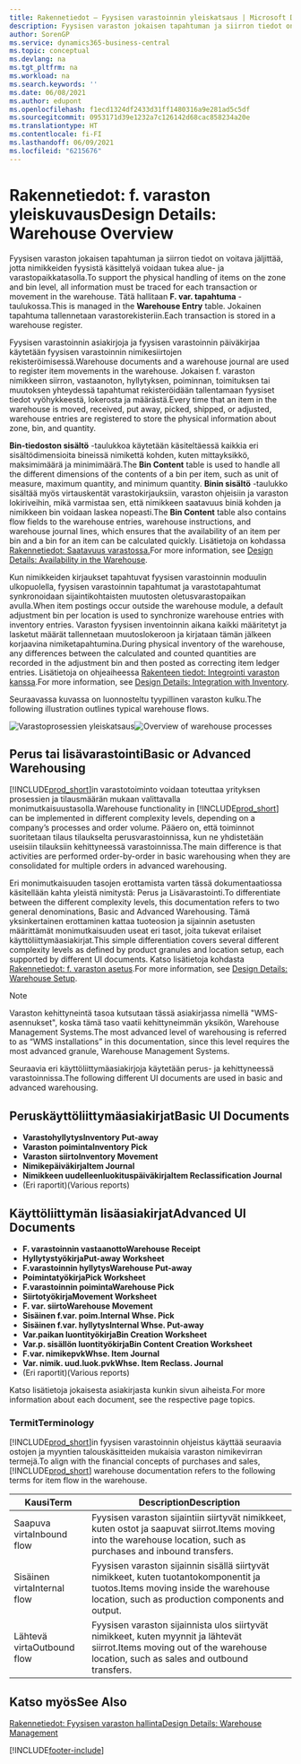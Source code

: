```yaml
---
title: Rakennetiedot – Fyysisen varastoinnin yleiskatsaus | Microsoft Docs
description: Fyysisen varaston jokaisen tapahtuman ja siirron tiedot on voitava jäljittää, jotta nimikkeiden fyysistä käsittelyä voidaan tukea alue- ja varastopaikkatasolla. Tätä hallitaan **F. var. tapahtuma** -taulukossa. Jokainen tapahtuma tallennetaan varastorekisteriin.
author: SorenGP
ms.service: dynamics365-business-central
ms.topic: conceptual
ms.devlang: na
ms.tgt_pltfrm: na
ms.workload: na
ms.search.keywords: ''
ms.date: 06/08/2021
ms.author: edupont
ms.openlocfilehash: f1ecd1324df2433d31ff1480316a9e281ad5c5df
ms.sourcegitcommit: 0953171d39e1232a7c126142d68cac858234a20e
ms.translationtype: HT
ms.contentlocale: fi-FI
ms.lasthandoff: 06/09/2021
ms.locfileid: "6215676"
---
```

# <a name="design-details-warehouse-overview"></a><span data-ttu-id="25a6e-105">Rakennetiedot: f. varaston yleiskuvaus</span><span class="sxs-lookup"><span data-stu-id="25a6e-105">Design Details: Warehouse Overview</span></span>
<span data-ttu-id="25a6e-106">Fyysisen varaston jokaisen tapahtuman ja siirron tiedot on voitava jäljittää, jotta nimikkeiden fyysistä käsittelyä voidaan tukea alue- ja varastopaikkatasolla.</span><span class="sxs-lookup"><span data-stu-id="25a6e-106">To support the physical handling of items on the zone and bin level, all information must be traced for each transaction or movement in the warehouse.</span></span> <span data-ttu-id="25a6e-107">Tätä hallitaan **F. var. tapahtuma** -taulukossa.</span><span class="sxs-lookup"><span data-stu-id="25a6e-107">This is managed in the **Warehouse Entry** table.</span></span> <span data-ttu-id="25a6e-108">Jokainen tapahtuma tallennetaan varastorekisteriin.</span><span class="sxs-lookup"><span data-stu-id="25a6e-108">Each transaction is stored in a warehouse register.</span></span>  

<span data-ttu-id="25a6e-109">Fyysisen varastoinnin asiakirjoja ja fyysisen varastoinnin päiväkirjaa käytetään fyysisen varastoinnin nimikesiirtojen rekisteröimisessä.</span><span class="sxs-lookup"><span data-stu-id="25a6e-109">Warehouse documents and a warehouse journal are used to register item movements in the warehouse.</span></span> <span data-ttu-id="25a6e-110">Jokaisen f. varaston nimikkeen siirron, vastaanoton, hyllytyksen, poiminnan, toimituksen tai muutoksen yhteydessä tapahtumat rekisteröidään tallentamaan fyysiset tiedot vyöhykkeestä, lokerosta ja määrästä.</span><span class="sxs-lookup"><span data-stu-id="25a6e-110">Every time that an item in the warehouse is moved, received, put away, picked, shipped, or adjusted, warehouse entries are registered to store the physical information about zone, bin, and quantity.</span></span>

<span data-ttu-id="25a6e-111">**Bin-tiedoston sisältö** -taulukkoa käytetään käsiteltäessä kaikkia eri sisältödimensioita bineissä nimikettä kohden, kuten mittayksikkö, maksimimäärä ja minimimäärä.</span><span class="sxs-lookup"><span data-stu-id="25a6e-111">The **Bin Content** table is used to handle all the different dimensions of the contents of a bin per item, such as unit of measure, maximum quantity, and minimum quantity.</span></span> <span data-ttu-id="25a6e-112">**Binin sisältö** -taulukko sisältää myös virtauskentät varastokirjauksiin, varaston ohjeisiin ja varaston lokiriveihin, mikä varmistaa sen, että nimikkeen saatavuus biniä kohden ja nimikkeen bin voidaan laskea nopeasti.</span><span class="sxs-lookup"><span data-stu-id="25a6e-112">The **Bin Content** table also contains flow fields to the warehouse entries, warehouse instructions, and warehouse journal lines, which ensures that the availability of an item per bin and a bin for an item can be calculated quickly.</span></span> <span data-ttu-id="25a6e-113">Lisätietoja on kohdassa [Rakennetiedot: Saatavuus varastossa.](design-details-availability-in-the-warehouse.md)</span><span class="sxs-lookup"><span data-stu-id="25a6e-113">For more information, see [Design Details: Availability in the Warehouse](design-details-availability-in-the-warehouse.md).</span></span>  

<span data-ttu-id="25a6e-114">Kun nimikkeiden kirjaukset tapahtuvat fyysisen varastoinnin moduulin ulkopuolella, fyysisen varastoinnin tapahtumat ja varastotapahtumat synkronoidaan sijaintikohtaisten muutosten oletusvarastopaikan avulla.</span><span class="sxs-lookup"><span data-stu-id="25a6e-114">When item postings occur outside the warehouse module, a default adjustment bin per location is used to synchronize warehouse entries with inventory entries.</span></span> <span data-ttu-id="25a6e-115">Varaston fyysisen inventoinnin aikana kaikki määritetyt ja lasketut määrät tallennetaan muutoslokeroon ja kirjataan tämän jälkeen korjaavina nimiketapahtumina.</span><span class="sxs-lookup"><span data-stu-id="25a6e-115">During physical inventory of the warehouse, any differences between the calculated and counted quantities are recorded in the adjustment bin and then posted as correcting item ledger entries.</span></span> <span data-ttu-id="25a6e-116">Lisätietoja on ohjeaiheessa [Rakenteen tiedot: Integrointi varaston kanssa](design-details-integration-with-inventory.md).</span><span class="sxs-lookup"><span data-stu-id="25a6e-116">For more information, see [Design Details: Integration with Inventory](design-details-integration-with-inventory.md).</span></span>  

<span data-ttu-id="25a6e-117">Seuraavassa kuvassa on luonnosteltu tyypillinen varaston kulku.</span><span class="sxs-lookup"><span data-stu-id="25a6e-117">The following illustration outlines typical warehouse flows.</span></span>  

<span data-ttu-id="25a6e-118">![Varastoprosessien yleiskatsaus](media/design_details_warehouse_management_overview.png "Varastoprosessien yleiskatsaus")</span><span class="sxs-lookup"><span data-stu-id="25a6e-118">![Overview of warehouse processes](media/design_details_warehouse_management_overview.png "Overview of warehouse processes")</span></span>  

## <a name="basic-or-advanced-warehousing"></a><span data-ttu-id="25a6e-119">Perus tai lisävarastointi</span><span class="sxs-lookup"><span data-stu-id="25a6e-119">Basic or Advanced Warehousing</span></span>  
<span data-ttu-id="25a6e-120">[!INCLUDE[prod_short](includes/prod_short.md)]in varastotoiminto voidaan toteuttaa yrityksen prosessien ja tilausmäärän mukaan valittavalla monimutkaisuustasolla.</span><span class="sxs-lookup"><span data-stu-id="25a6e-120">Warehouse functionality in [!INCLUDE[prod_short](includes/prod_short.md)] can be implemented in different complexity levels, depending on a company’s processes and order volume.</span></span> <span data-ttu-id="25a6e-121">Pääero on, että toiminnot suoritetaan tilaus tilaukselta perusvarastoinnissa, kun ne yhdistetään useisiin tilauksiin kehittyneessä varastoinnissa.</span><span class="sxs-lookup"><span data-stu-id="25a6e-121">The main difference is that activities are performed order-by-order in basic warehousing when they are consolidated for multiple orders in advanced warehousing.</span></span>  

 <span data-ttu-id="25a6e-122">Eri monimutkaisuuden tasojen erottamista varten tässä dokumentaatiossa käsitellään kahta yleistä nimitystä: Perus ja Lisävarastointi.</span><span class="sxs-lookup"><span data-stu-id="25a6e-122">To differentiate between the different complexity levels, this documentation refers to two general denominations, Basic and Advanced Warehousing.</span></span> <span data-ttu-id="25a6e-123">Tämä yksinkertainen erottaminen kattaa tuoteosion ja sijainnin asetusten määrittämät monimutkaisuuden useat eri tasot, joita tukevat erilaiset käyttöliittymäasiakirjat.</span><span class="sxs-lookup"><span data-stu-id="25a6e-123">This simple differentiation covers several different complexity levels as defined by product granules and location setup, each supported by different UI documents.</span></span> <span data-ttu-id="25a6e-124">Katso lisätietoja kohdasta [Rakennetiedot: f. varaston asetus](design-details-warehouse-setup.md).</span><span class="sxs-lookup"><span data-stu-id="25a6e-124">For more information, see [Design Details: Warehouse Setup](design-details-warehouse-setup.md).</span></span>  

> [!NOTE]  
>  <span data-ttu-id="25a6e-125">Varaston kehittyneintä tasoa kutsutaan tässä asiakirjassa nimellä "WMS-asennukset", koska tämä taso vaatii kehittyneimmän yksikön, Warehouse Management Systems.</span><span class="sxs-lookup"><span data-stu-id="25a6e-125">The most advanced level of warehousing is referred to as “WMS installations” in this documentation, since this level requires the most advanced granule, Warehouse Management Systems.</span></span>  

 <span data-ttu-id="25a6e-126">Seuraavia eri käyttöliittymäasiakirjoja käytetään perus- ja kehittyneessä varastoinnissa.</span><span class="sxs-lookup"><span data-stu-id="25a6e-126">The following different UI documents are used in basic and advanced warehousing.</span></span>  

## <a name="basic-ui-documents"></a><span data-ttu-id="25a6e-127">Peruskäyttöliittymäasiakirjat</span><span class="sxs-lookup"><span data-stu-id="25a6e-127">Basic UI Documents</span></span>  

-   <span data-ttu-id="25a6e-128">**Varastohyllytys**</span><span class="sxs-lookup"><span data-stu-id="25a6e-128">**Inventory Put-away**</span></span>  
-   <span data-ttu-id="25a6e-129">**Varaston poiminta**</span><span class="sxs-lookup"><span data-stu-id="25a6e-129">**Inventory Pick**</span></span>  
-   <span data-ttu-id="25a6e-130">**Varaston siirto**</span><span class="sxs-lookup"><span data-stu-id="25a6e-130">**Inventory Movement**</span></span>  
-   <span data-ttu-id="25a6e-131">**Nimikepäiväkirja**</span><span class="sxs-lookup"><span data-stu-id="25a6e-131">**Item Journal**</span></span>  
-   <span data-ttu-id="25a6e-132">**Nimikkeen uudelleenluokituspäiväkirja**</span><span class="sxs-lookup"><span data-stu-id="25a6e-132">**Item Reclassification Journal**</span></span>  
-   <span data-ttu-id="25a6e-133">(Eri raportit)</span><span class="sxs-lookup"><span data-stu-id="25a6e-133">(Various reports)</span></span>  

## <a name="advanced-ui-documents"></a><span data-ttu-id="25a6e-134">Käyttöliittymän lisäasiakirjat</span><span class="sxs-lookup"><span data-stu-id="25a6e-134">Advanced UI Documents</span></span>  

-   <span data-ttu-id="25a6e-135">**F. varastoinnin vastaanotto**</span><span class="sxs-lookup"><span data-stu-id="25a6e-135">**Warehouse Receipt**</span></span>  
-   <span data-ttu-id="25a6e-136">**Hyllytystyökirja**</span><span class="sxs-lookup"><span data-stu-id="25a6e-136">**Put-away Worksheet**</span></span>  
-   <span data-ttu-id="25a6e-137">**F.varastoinnin hyllytys**</span><span class="sxs-lookup"><span data-stu-id="25a6e-137">**Warehouse Put-away**</span></span>  
-   <span data-ttu-id="25a6e-138">**Poimintatyökirja**</span><span class="sxs-lookup"><span data-stu-id="25a6e-138">**Pick Worksheet**</span></span>  
-   <span data-ttu-id="25a6e-139">**F.varastoinnin poiminta**</span><span class="sxs-lookup"><span data-stu-id="25a6e-139">**Warehouse Pick**</span></span>  
-   <span data-ttu-id="25a6e-140">**Siirtotyökirja**</span><span class="sxs-lookup"><span data-stu-id="25a6e-140">**Movement Worksheet**</span></span>  
-   <span data-ttu-id="25a6e-141">**F. var. siirto**</span><span class="sxs-lookup"><span data-stu-id="25a6e-141">**Warehouse Movement**</span></span>  
-   <span data-ttu-id="25a6e-142">**Sisäinen f.var. poim.**</span><span class="sxs-lookup"><span data-stu-id="25a6e-142">**Internal Whse. Pick**</span></span>  
-   <span data-ttu-id="25a6e-143">**Sisäinen f.var. hyllytys**</span><span class="sxs-lookup"><span data-stu-id="25a6e-143">**Internal Whse. Put-away**</span></span>  
-   <span data-ttu-id="25a6e-144">**Var.paikan luontityökirja**</span><span class="sxs-lookup"><span data-stu-id="25a6e-144">**Bin Creation Worksheet**</span></span>  
-   <span data-ttu-id="25a6e-145">**Var.p. sisällön luontityökirja**</span><span class="sxs-lookup"><span data-stu-id="25a6e-145">**Bin Content Creation Worksheet**</span></span>  
-   <span data-ttu-id="25a6e-146">**F.var. nimikepvk**</span><span class="sxs-lookup"><span data-stu-id="25a6e-146">**Whse. Item Journal**</span></span>  
-   <span data-ttu-id="25a6e-147">**Var. nimik. uud.luok.pvk**</span><span class="sxs-lookup"><span data-stu-id="25a6e-147">**Whse. Item Reclass. Journal**</span></span>  
-   <span data-ttu-id="25a6e-148">(Eri raportit)</span><span class="sxs-lookup"><span data-stu-id="25a6e-148">(Various reports)</span></span>  

<span data-ttu-id="25a6e-149">Katso lisätietoja jokaisesta asiakirjasta kunkin sivun aiheista.</span><span class="sxs-lookup"><span data-stu-id="25a6e-149">For more information about each document, see the respective page topics.</span></span>  

### <a name="terminology"></a><span data-ttu-id="25a6e-150">Termit</span><span class="sxs-lookup"><span data-stu-id="25a6e-150">Terminology</span></span>  
<span data-ttu-id="25a6e-151">[!INCLUDE[prod_short](includes/prod_short.md)]in fyysisen varastoinnin ohjeistus käyttää seuraavia ostojen ja myyntien talouskäsitteiden mukaisia varaston nimikevirran termejä.</span><span class="sxs-lookup"><span data-stu-id="25a6e-151">To align with the financial concepts of purchases and sales, [!INCLUDE[prod_short](includes/prod_short.md)] warehouse documentation refers to the following terms for item flow in the warehouse.</span></span>  

|<span data-ttu-id="25a6e-152">Kausi</span><span class="sxs-lookup"><span data-stu-id="25a6e-152">Term</span></span>|<span data-ttu-id="25a6e-153">Description</span><span class="sxs-lookup"><span data-stu-id="25a6e-153">Description</span></span>|  
|----------|---------------------------------------|  
|<span data-ttu-id="25a6e-154">Saapuva virta</span><span class="sxs-lookup"><span data-stu-id="25a6e-154">Inbound flow</span></span>|<span data-ttu-id="25a6e-155">Fyysisen varaston sijaintiin siirtyvät nimikkeet, kuten ostot ja saapuvat siirrot.</span><span class="sxs-lookup"><span data-stu-id="25a6e-155">Items moving into the warehouse location, such as purchases and inbound transfers.</span></span>|  
|<span data-ttu-id="25a6e-156">Sisäinen virta</span><span class="sxs-lookup"><span data-stu-id="25a6e-156">Internal flow</span></span>|<span data-ttu-id="25a6e-157">Fyysisen varaston sijainnin sisällä siirtyvät nimikkeet, kuten tuotantokomponentit ja tuotos.</span><span class="sxs-lookup"><span data-stu-id="25a6e-157">Items moving inside the warehouse location, such as production components and output.</span></span>|  
|<span data-ttu-id="25a6e-158">Lähtevä virta</span><span class="sxs-lookup"><span data-stu-id="25a6e-158">Outbound flow</span></span>|<span data-ttu-id="25a6e-159">Fyysisen varaston sijainnista ulos siirtyvät nimikkeet, kuten myynnit ja lähtevät siirrot.</span><span class="sxs-lookup"><span data-stu-id="25a6e-159">Items moving out of the warehouse location, such as sales and outbound transfers.</span></span>|  

## <a name="see-also"></a><span data-ttu-id="25a6e-160">Katso myös</span><span class="sxs-lookup"><span data-stu-id="25a6e-160">See Also</span></span>  
 [<span data-ttu-id="25a6e-161">Rakennetiedot: Fyysisen varaston hallinta</span><span class="sxs-lookup"><span data-stu-id="25a6e-161">Design Details: Warehouse Management</span></span>](design-details-warehouse-management.md)


[!INCLUDE[footer-include](includes/footer-banner.md)]
